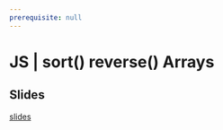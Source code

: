 ```yaml
---
prerequisite: null
---
```


# JS | sort() reverse() Arrays

## Slides

[slides](https://drive.google.com)
